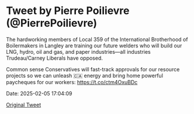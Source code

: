 # Tweet by Pierre Poilievre (@PierrePoilievre)

The hardworking members of Local 359 of the International Brotherhood of Boilermakers in Langley are training our future welders who will build our LNG, hydro, oil and gas, and paper industries—all industries Trudeau/Carney Liberals have opposed. 

Common sense Conservatives will fast-track approvals for our resource projects so we can unleash 🇨🇦 energy and bring home powerful paycheques for our workers: https://t.co/ctm4OxuBDc

Date: 2025-02-05 17:04:09

[Original Tweet](https://x.com/PierrePoilievre/status/1887185457374441872)
